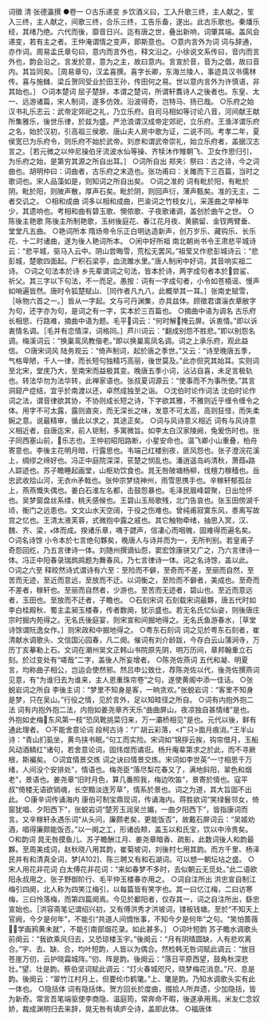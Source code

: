<!-- { "loadSidebar": true } -->
词徵   清 张德瀛撰
    ●卷一
    ○古乐递变
    乡饮酒义曰，工入升歌三终，主人献之，笙入三终，主人献之，间歌三终，合乐三终，工告乐备，遂出。此古乐歌也。秦燔乐经，其绪乃绝。六代而後，靡音日兴。迄有唐之世，叠出新响，词肇其端。盖风会递变，若有主之者。王仲淹谓情之变声，即斯意也。
    ○意内言外为词
    词与辞通，亦作词。周易孟氏章句曰，意内而言外也，释文沿之。小徐说文系传曰，音内而言外也，韵会沿之。言发於意，意为之主，故曰意内。言宣於音，音为之倡，故曰音内。其旨同矣。［周易章句，汉孟喜撰。喜字长卿，东海兰陵人，事迹具汉书儒林传。喜与施雠、梁丘贺同受业於田王孙，传田何之易。世以意内言外为许慎语，非其始也。］
    ○词本楚词
    屈子楚辞，本谓之楚词，所谓轩翥诗人之後者也。东皇、太一、远游诸篇，宋人制词，遂多仿效。沿波得奇，岂特马、扬已哉。
    ○乐府之始
    汉书礼乐志云：武帝定郊祀之礼，乃立乐府。自司马相如等讨论八音，河间献王献所集雅乐，後世乐律，於兹为盛。严沧浪谓汉成帝定郊祀，立乐府。王渔洋谓乐府之名，始於汉初，引高祖三侯歌、唐山夫人房中歌为证，二说不同。考孝二年，夏侯宽已为乐府令，则乐府不始於武帝。刘彦和谓武帝崇礼，始立乐府者，盖据汉志言之。［若元微之以仲尼操伯牙流波水仙等操、齐犊沐作雉朝飞、卫女作思归引，为乐府之始，是第穷其源之所自出耳。］
    ○词所自出
    郑夹氵祭曰：古之诗，今之词曲也。胡明仲曰：词曲者，古乐府之末造也。张功甫曰：关雎而下三百篇，当时之歌词也。宋人品藻如是，则知词之所自出矣。
    ○词之准的
    词有毗於阳，有毗於阴。毗於阳，则陂声散，厚声石矣。毗於阴，则回声衍，薄声甄矣。准的无主，二者交讥之。
    ○相和成曲
    词多以相和成曲，巴渝词之竹枝女儿，采莲曲之举棹年少，其遗响也。考相和曲有碧玉歌、懊侬歌、子夜歌诸调，盖创於曲午之世。
    ○陈後主艳歌
    陈後主所制艳歌，玉树後庭花、春江花月夜、黄鹂留、金钗两臂垂、堂堂凡五曲。
    ○艳词所本
    隋炀帝令乐正白明达造新声，创万岁乐、藏钩乐、长乐花、十二时诸曲，遂为後人艳词所本。
    ○闲中好所祖
    南北朝尚书令王肃悲平城诗云：“悲平城，驱马入云中。阴山尝晦雪，荒松无罢风。”祖莹又作悲彭城诗云：“悲彭城，楚歌四面起。尸积石梁亭，血流雎水里。”唐人制闲中好词，其音响实祖二诗。
    ○词之句法本於诗
    乡先辈谓词之句法，皆本於诗，两字成句者本於尝鲨、祈父。其三字以下句法，不一而足。愚按：词有一字成句者，小令如苍梧谣、慢声如哨遍皆然。唐时令狐楚赋山、［同作者凡九八，此概举其一耳。］张南史赋雪，［咏物六首之一。］皆从一字起。文与可丹渊集，亦具兹体。顾徵君谓淄衣章敝字为句，还字亦为句，是词之有一字，实本於三百篇也。
    ○摘曲中语为调名
    古乐府长相思、行路难，摘曲中语为题。毛平词云：“何时解掩云屏。诉衷情。”即以诉衷情名调。［毛并有恋情深，词格同。］芦川词云：“翻成别怨不胜悲。”即以别怨名调。梅溪词云：“换巢鸾凤教偕老。”即以换巢鸾凤名调。词之上承乐府，观此益信。
    ○唐宋词风
    陆务观云：“倚声制词，起於唐之季世。”又云：“诗至晚唐五季，气格卑陋，千人一律，而长短句独精巧高丽，後世莫及。”此亦但究其始耳。实则词至北宋，堂庑乃大，至南宋而益极其变。晚唐五季小词，沾沾自喜，未足言极轨也。转法华勿为法华转，此禅家语也。张叔夏词源云：“使事而不为事所使。”其言洞窥产症结，宜乎於南渡以还，卓然成独至之诣。
    ○沈伯时论作词法
    沈伯时论作词之法，谓音律欲其协，不协则成长短之诗，下字欲其雅，不雅则近乎缠令缠令之体。用字不可太露，露则直突，而无深长之味，发意不可太高，高则狂怪，而失柔婉之意。说最精审，循此以求之，其途正矣。
    ○词与风诗意义相近
    词有与风诗意义相近者，自唐迄宋，前人钜制，多寓微旨。如李太白汉家陵阙，兔爰伤时也。张子同西塞山前，乐志也。王仲初昭阳路断，小星安命也。温飞卿小山重叠，柏舟寄意也。李後主花明月暗，行露思也。韦端己红楼别夜，匪风怨也。张子澄浣花溪上，绸缪之缔好也。冯正中庭院深深，苌楚之悯乱也。潘逍遥岛屿清秋，萧葭路人踪迹也。苏子瞻睡起画堂，山枢劝饮食也。晁无咎陂塘杨柳，伐檀力稼穑也。岳忠武收拾山河，无衣矛戟也。张仲宗梦绕神州，雨雪思携手也。辛稼轩郁孤台上，燕燕慨失偶也。姜白石淮左名都，击鼓怨暴也。毛泽民眉峰碧聚，日出怆怀也。吴梦窗盘丝系缕，桃夭感候也。王碧山玉局歌残，北门告哀也。张玉田傍湖千顷，衡门之远患也。文文山水天空阔，于役之伤难也。曾纯甫寂寞东风，黍离写故宫之忆也。王清太液芙蓉，式微抱中露之戚也。其它触物牵绪，抽思入冥，汉、魏、齐、梁，体而成。揆诸乐章，喁于勰声，信凄心而咽魄，固难得而遍名矣。
    ○词名诗馀
    小令本於七言绝句夥矣，晚唐人与诗并而为一，无所判别。若皇甫子奇怨回纥，乃五言律诗一体。刘随州撰谪仙怨，窦宏馀康骈又广之，乃六言律诗一体。冯正中阳春录瑞鹧鸪题为舞春风，乃七言律诗一体。词之名诗馀，盖以此。
    ○词之六至
    释皎然诗式谓诗有六至：至险而不僻，至奇而不差，至丽而自然，至苦而无迹，至近而意远，至放而不迂。以词衡之，至险而不僻者，美成也。至奇而不差者，稼轩也。至丽而自然者，少游也。至苦而无迹者，碧山也。至近而意远者，玉田也。至放而不迂者，子瞻也。
    ○石刻宋词
    石刻载宋词最夥，唐五代时如李白桂殿秋、蜀主孟昶玉楼春，传者数阕，犹示盛也。若无名氏忆仙姿，则後唐庄宗时掘内苑得之。无名氏後庭宴，则宋宣和间掘地得之。无名氏鱼游春水，［草堂诗馀谓阮逸女作。］则宋政和中掘地得之。
    ○粤东石刻词
    词之见於粤东石刻者，崔清献水调歌头、文信国沁园春，凡二阕。催词有刘介龄跋，今存白云山蒲涧寺，万历丁亥摹勒上石。文词在潮州吴文正韩山书院原先阴，明万历间，章邦翰重立石刻。於过变处有“嗟哉”二字，盖後人所妄增者。
    ○陈尧佐燕词
    五代和凝、明夏言，均称曲子相公，岂运会使然邪。然吕申公致仕，荐陈尧佐以代，後尧佐撰燕词见意，有“为谁归去为谁来，主人恩重珠帘卷”之句，遂使黄阁中添一佳话。
    ○张蜕岩词之所自
    李後主词：“梦里不知身是客，一晌贪欢。”张蜕岩词：“客里不知身是梦，只在吴山。”行役之情，见於言外，足以知畦径之所自。
    ○词有内抱外抱二法
    词有内抱外抱二法，内抱如姜尧章齐天乐“曲曲屏山，夜凉独自甚情绪”是也。外抱如史梅东风第一枝“恐凤靴挑菜归来，万一灞桥相见”是也。元代以後，鲜有通此理者。
    ○不能舍意论词
    段柯古诗：“ㄏ胡云彩落，<疒只>面月痕消。”王半山诗：“青山扪虱坐，黄鸟挟书眠。”句工而实险。宋词如“锦拶云挨，钩帘借月，玉船风动酒鳞红”诸句，若舍意论词，固炜煜而谲诳。杨升庵辈第求之於此，而不寻厥根，斯褊矣。
    ○词宜情景交炼
    词之诀曰情景交炼。宋词如李世英“一寸相思千万绪，人间没个安排处”，情语也。梅尧臣“落尽梨花春又了，满地斜阳，翠色和烟老”，景语也。姜尧章“旧时月色，算几番照我，梅边吹笛”，景寄於情也。寇平叔“倚楼无语欲销魂，长空黯淡连芳草”，情系於景也。词之为道，其大旨固不出此。
    ○康辛词传诵海内
    康伯可制宝鼎现词，传诵海内。蒋胜欲词“笑绿鬟邻女，倚窗犹唱、夕阳西下”，张蜕岩词“楚芳玉润吴兰媚，一曲夕阳西下”，皆指康词而言。又辛稼轩永遇乐词“从头问，廉颇老矣，更能饭否”，故戴石屏词云：“吴姬劝酒，唱得廉颇能饭否。”以一阕之工，形诸齿颊，盖玉以和氏宝，饮以中泠贵矣。
    ○和韵词
    晁无咎摸鱼儿、苏子瞻酬江月、姜尧章暗香、疏影，此数词後人和韵最夥。至周美成词，赵秋晓八用其韵，崔菊坡词，刘後村七用其韵。而方千里、杨泽民并有和清真全词，梦[A102]、陈三聘又有和石湖词。可以想一朝坛坫之盛。
    ○宋人用花非花词
    白太傅花非花词：“来如春梦不多时，去似朝云无觅处。”此二语欧阳永叔用之，张子野御阶行、毛平仲玉楼春亦用之。
    ○词自注所出
    洪忠宣自制江梅引四阕，北人称为四笑江梅引，以每篇皆有笑字也。其一曰忆江梅，二曰访寒梅，三曰怜落梅，而第四篇阕焉。今见於鄱阳者，仅存其一，词之自注所出，繇忠宣始也。［洪容斋笔记谓绍兴初，又有傅洪秀才洪坡词，镂板钱塘。至於“不知天上官阙，今夕是何年”，不能引“共道人间惆怅事，不知今夕是何年”之句。“笑怕蔷薇，学画鸦黄未就”，不能引南部烟花录。如此甚多。］
    ○词叶短韵
    苏子瞻水调歌头前阕云：“我欲乘风归去，又恐琼楼玉宇。”後阕云：“月有阴晴圆缺，人有悲欢离合。”宇、去、缺、合，均叶短韵，人皆以为偶合。然检韩无咎词赋此调云：“放目苍崖万仞，云护晓霜城阵。”仞、阵是韵。後阕云：“落日平原西望，鼓角秋深悲壮。”望、壮是韵。蔡伯坚词赋此调云：“灯火春城咫尺，晓梦梅花消息。”尺、息是韵。後阕云：“翠竹江村月上，但要纶巾鹤氅。”上、氅是韵。乃知水调歌头实有此一体也。
    ○隐括体
    词有隐括体。贺方回长於度曲，掇拾人所弃遗，少加隐括，皆为新奇。常言吾笔端驱使李商隐、温庭筠，常奔命不暇，後遂承用焉。米友仁念奴娇，裁成渊明归去来辞，晃无咎有填庐仝诗，盖即此体。
    ○福唐体
